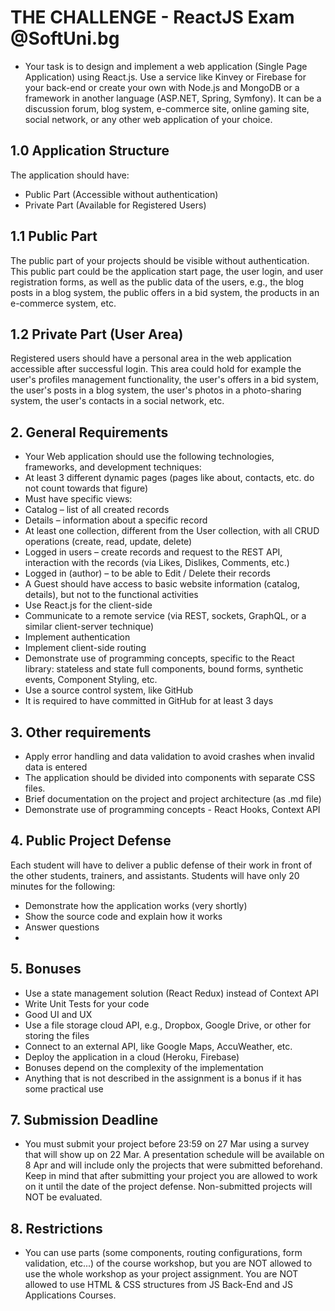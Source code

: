 # THE CHALLENGE - ReactJS Exam @SoftUni.bg
* Your task is to design and implement a web application (Single Page Application) using React.js. Use a service like Kinvey or Firebase for your back-end or create your own with Node.js and MongoDB or a framework in another language (ASP.NET, Spring, Symfony). It can be a discussion forum, blog system, e-commerce site, online gaming site, social network, or any other web application of your choice. 

## 1.0 Application Structure
The application should have:
* Public Part (Accessible without authentication)
* Private Part (Available for Registered Users)

## 1.1 Public Part
The public part of your projects should be visible without authentication. This public part could be the application start page, the user login, and user registration forms, as well as the public data of the users, e.g., the blog posts in a blog system, the public offers in a bid system, the products in an e-commerce system, etc.

## 1.2 Private Part (User Area)
Registered users should have a personal area in the web application accessible after successful login. This area could hold for example the user's profiles management functionality, the user's offers in a bid system, the user's posts in a blog system, the user's photos in a photo-sharing system, the user's contacts in a social network, etc.

## 2. General Requirements
* Your Web application should use the following technologies, frameworks, and development techniques:
* At least 3 different dynamic pages (pages like about, contacts, etc. do not count towards that figure)
* Must have specific views:
* Catalog – list of all created records
* Details – information about a specific record
* At least one collection, different from the User collection, with all CRUD operations (create, read, update, delete)
* Logged in users – create records and request to the REST API, interaction with the records (via Likes, Dislikes, Comments, etc.)
* Logged in (author) – to be able to Edit / Delete their records
* A Guest should have access to basic website information (catalog, details), but not to the functional activities
* Use React.js for the client-side
* Communicate to a remote service (via REST, sockets, GraphQL, or a similar client-server technique)
* Implement authentication
* Implement client-side routing
* Demonstrate use of programming concepts, specific to the React library: stateless and state full components, bound forms, synthetic events, Component Styling, etc.
* Use a source control system, like GitHub
* It is required to have committed in GitHub for at least 3 days

## 3. Other requirements
* Apply error handling and data validation to avoid crashes when invalid data is entered
* The application should be divided into components with separate CSS files.
* Brief documentation on the project and project architecture (as .md file)
* Demonstrate use of programming concepts - React Hooks, Context API

## 4. Public Project Defense
Each student will have to deliver a public defense of their work in front of the other students, trainers, and assistants. Students will have only 20 minutes for the following:
* Demonstrate how the application works (very shortly)
* Show the source code and explain how it works
* Answer questions
* 
## 5.	Bonuses
* Use a state management solution (React Redux) instead of Context API
* Write Unit Tests for your code
* Good UI and UX
* Use a file storage cloud API, e.g., Dropbox, Google Drive, or other for storing the files
* Connect to an external API, like Google Maps, AccuWeather, etc.
* Deploy the application in a cloud (Heroku, Firebase)
* Bonuses depend on the complexity of the implementation
* Anything that is not described in the assignment is a bonus if it has some practical use
## 7. Submission Deadline
* You must submit your project before 23:59 on 27 Mar using a survey that will show up on 22 Mar. A presentation schedule will be available on 8 Apr and will include only the projects that were submitted beforehand. Keep in mind that after submitting your project you are allowed to work on it until the date of the project defense. Non-submitted projects will NOT be evaluated.
## 8. Restrictions
* You can use parts (some components, routing configurations, form validation, etc...) of the course workshop, but you are NOT allowed to use the whole workshop as your project assignment. You are NOT allowed to use HTML & CSS structures from JS Back-End and JS Applications Courses.
